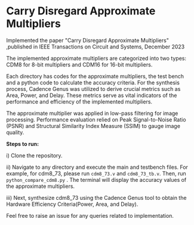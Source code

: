 # Carry Disregard Approximate Multipliers

Implemented the paper "Carry Disregard Approximate Multipliers" ,published in IEEE Transactions on Circuit and Systems, December 2023

The implemented approximate multipliers are categorized into two types: CDM8 for 8-bit multipliers and CDM16 for 16-bit multipliers. 

Each directory has codes for the approximate multipliers, the test bench and a python code to calculate the accuracy criteria. For the synthesis process, Cadence Genus was utilized to derive crucial metrics such as Area, Power, and Delay. These metrics serve as vital indicators of the performance and efficiency of the implemented multipliers.

The approximate multiplier was applied in low-pass filtering for image processing. Performance evaluation relied on Peak Signal-to-Noise Ratio (PSNR) and Structural Similarity Index Measure (SSIM) to gauge image quality.

**Steps to run:**

i) Clone the repository.

ii) Navigate to any directory and execute the main and testbench files. For example, for cdm8_73, please run `cdm8_73.v` and `cdm8_73_tb.v`. Then, run `python_compare_cdm8.py` . The terminal will display the accuracy values of the approximate multipliers.

iii) Next, synthesize cdm8_73 using the Cadence Genus tool to obtain the Hardware Efficiency Criteria(Power, Area, and Delay). 

Feel free to raise an issue for any queries related to implementation.
